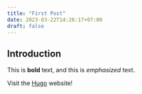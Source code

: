 ```yaml
---
title: "First Post"
date: 2023-03-22T14:26:17+07:00
draft: false
---
```


## Introduction

This is **bold** text, and this is *emphasized* text.

Visit the [Hugo](https://gohugo.io) website!
